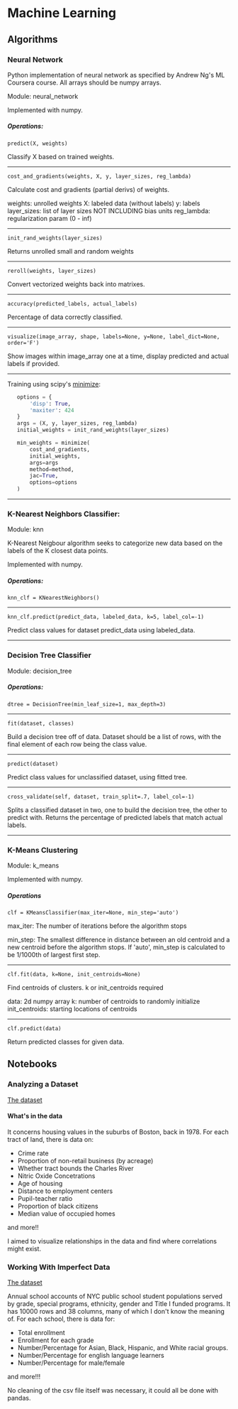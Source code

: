 # Machine Learning

## Algorithms

### Neural Network

Python implementation of neural network as specified by Andrew Ng's ML Coursera course.
All arrays should be numpy arrays.

Module: neural_network

Implemented with numpy.

##### Operations:

`predict(X, weights)`

Classify X based on trained weights.
***
`cost_and_gradients(weights, X, y, layer_sizes, reg_lambda)`

Calculate cost and gradients (partial derivs) of weights.

weights: unrolled weights
X: labeled data (without labels)
y: labels
layer_sizes: list of layer sizes NOT INCLUDING bias units
reg_lambda: regularization param (0 - inf)
***
`init_rand_weights(layer_sizes)`

Returns unrolled small and random weights
***
`reroll(weights, layer_sizes)`

Convert vectorized weights back into matrixes.
***
`accuracy(predicted_labels, actual_labels)`

Percentage of data correctly classified.
***
`visualize(image_array, shape, labels=None, y=None, label_dict=None, order='F')`

Show images within image_array one at a time, display predicted and actual labels
if provided.
***

Training using scipy's [minimize](https://docs.scipy.org/doc/scipy/reference/generated/scipy.optimize.minimize.html):

 ```python
    options = {
        'disp': True,
        'maxiter': 424
    }
    args = (X, y, layer_sizes, reg_lambda)
    initial_weights = init_rand_weights(layer_sizes)

    min_weights = minimize(
        cost_and_gradients,
        initial_weights,
        args=args
        method=method,
        jac=True,
        options=options
    )
```
_________________________________________
### K-Nearest Neighbors Classifier:

Module: knn

K-Nearest Neigbour algorithm seeks to categorize new data based on the labels of the K closest data points.

Implemented with numpy.

##### Operations:

`knn_clf = KNearestNeighbors()`
***
`knn_clf.predict(predict_data, labeled_data, k=5, label_col=-1)`

Predict class values for dataset predict_data using labeled_data.

_________________________________________
### Decision Tree Classifier

Module: decision_tree

##### Operations:
    
`dtree = DecisionTree(min_leaf_size=1, max_depth=3)`
***
`fit(dataset, classes)`

Build a decision tree off of data. Dataset should be a list of rows, with the final element of each row being the class value.
***

`predict(dataset)`

Predict class values for unclassified dataset, using fitted tree.
***

`cross_validate(self, dataset, train_split=.7, label_col=-1)`

Splits a classified dataset in two, one to build the decision tree, the other to predict with. Returns the percentage of predicted labels that match actual labels.

_________________________________________
### K-Means Clustering

Module: k_means

Implemented with numpy.

##### Operations

`clf = KMeansClassifier(max_iter=None, min_step='auto')`

max_iter: The number of iterations before the algorithm stops

min_step: The smallest difference in distance between an old centroid
          and a new centroid before the algorithm stops. If 'auto',
          min_step is calculated to be 1/1000th of largest first step.

***

`clf.fit(data, k=None, init_centroids=None)`

Find centroids of clusters.
k or init_centroids required

data: 2d numpy array
k: number of centroids to randomly initialize
init_centroids: starting locations of centroids

***
`clf.predict(data)`

Return predicted classes for given data.

## Notebooks

### Analyzing a Dataset

[The dataset](https://archive.ics.uci.edu/ml/datasets/Housing)

#### What's in the data

It concerns housing values in the suburbs of Boston, back in 1978.
For each tract of land, there is data on:

* Crime rate
* Proportion of non-retail business (by acreage)
* Whether tract bounds the Charles River
* Nitric Oxide Concetrations
* Age of housing
* Distance to employment centers
* Pupil-teacher ratio
* Proportion of black citizens
* Median value of occupied homes

and more!!

I aimed to visualize relationships in the data and find where correlations might exist.

### Working With Imperfect Data

[The dataset](https://data.cityofnewyork.us/Education/School-Demographics-and-Accountability-Snapshot-20/ihfw-zy9j)

Annual school accounts of NYC public school student populations served by grade, special programs, ethnicity, gender and Title I funded programs. It has 10000 rows and 38 columns, many of which I don't know the meaning of. For each school, there is data for:

* Total enrollment
* Enrollment for each grade
* Number/Percentage for Asian, Black, Hispanic, and White racial groups.
* Number/Percentage for english language learners
* Number/Percentage for male/female

and more!!!

No cleaning of the csv file itself was necessary, it could all be done with pandas.
